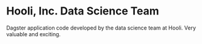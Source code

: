 # Hooli, Inc. Data Science Team

Dagster application code developed by the data science team at Hooli. Very valuable and exciting.
